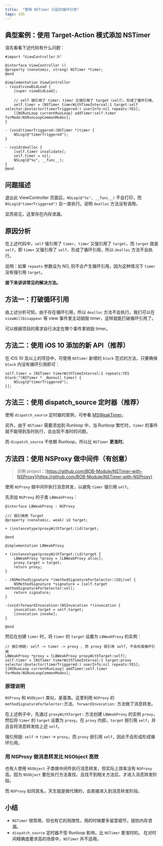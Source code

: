 ```yaml
---
title:  "警惕 NSTimer 引起的循环引用"
tags: iOS
---
```


## 典型案例：使用 Target-Action 模式添加 NSTimer

请先看看下述代码有什么问题：  

```objc
#import "ViewController.h"

@interface ViewController ()
@property (nonatomic, strong) NSTimer *timer;
@end

@implementation ViewController
- (void)viewDidLoad {
    [super viewDidLoad];
    
    // self 强引用了 timer，timer 又强引用了 target（self），形成了循环引用。
    self.timer = [NSTimer timerWithTimeInterval:1 target:self selector:@selector(timerTriggered:) userInfo:nil repeats:YES];
    [[NSRunLoop currentRunLoop] addTimer:self.timer forMode:NSRunLoopCommonModes];
}

- (void)timerTriggered:(NSTimer *)timer {
    NSLog(@"timerTriggered");
}

- (void)dealloc {
    [self.timer invalidate];
    self.timer = nil;
    NSLog(@"%s", __func__);
}
@end
```

## 问题描述

退出此 ViewController 页面后，`NSLog(@"%s", __func__)` 不会打印，而 `NSLog(@"timerTriggered")` 会一直执行。说明 `dealloc` 方法没有调用。  

显而易见，这里存在内存泄漏。  


## 原因分析

在上述代码中，`self` 强引用了 `timer`，`timer` 又强引用了 `target`，而 `target` 就是 `self`，即 `timer` 又强引用了 `self`，形成了循环引用，所以 `dealloc` 方法不会执行。

说明：如果 `repeats` 参数设为 NO, 则不会产生循环引用，因为这种情况下 `timer` 没有强引用 `target`。  

**接下来讲讲常见的解决方法。**  

## 方法一：打破循环引用

由上述分析可知，由于存在循环引用，所以 `dealloc` 方法不会执行。我们可以在 `viewWillDisappear` 等 view 事件里主动销毁 timer，这样就能打破循环引用了。  

可以根据项目的需求自行决定在哪个事件里销毁 timer。

## 方法二：使用 iOS 10 添加的新 API（推荐）

在 iOS 10 及以上的项目中，可使用 `NSTimer` 新增的 `block` 范式的方法，只要确保 `block` 内没有循环引用即可：

```objc
self.timer = [NSTimer timerWithTimeInterval:1 repeats:YES block:^(NSTimer * _Nonnull timer) {
    NSLog(@"timerTriggered");
}];
```

## 方法三：使用 dispatch_source 定时器（推荐）

使用 `dispatch_source` 定时器的案例，可参看 [MSWeakTimer](https://github.com/mindsnacks/MSWeakTimer)。  

另外，由于 `NSTimer` 需要添加到 Runloop 中，当 Runloop 繁忙时，`timer` 的事件就不能得到及时执行，会出现不准时的问题。  

而 `dispatch_source` 不依赖 Runloop，所以比 `NSTimer` **更准时**。  

## 方法四：使用 NSProxy 做中间件（有创意）

> 示例 project：[https://github.com/BOB-Module/NSTimer-with-NSProxy](https://github.com/BOB-Module/NSTimer-with-NSProxy)

使用 `NSProxy` 做中间件执行消息转发，以避免 `timer` 强引用 `self`。  

先添加 `NSProxy` 的子类 `LBWeakProxy`：  

```objc
@interface LBWeakProxy : NSProxy

/// 弱引用原 Target
@property (nonatomic, weak) id target;

+ (instancetype)proxyWithTarget:(id)target;

@end
```

```objc
@implementation LBWeakProxy

+ (instancetype)proxyWithTarget:(id)target {
    LBWeakProxy *proxy = [LBWeakProxy alloc];
    proxy.target = target;
    return proxy;
}

- (NSMethodSignature *)methodSignatureForSelector:(SEL)sel {
    NSMethodSignature *signature = [self.target methodSignatureForSelector:sel];
    return signature;
}

-(void)forwardInvocation:(NSInvocation *)invocation {
    invocation.target = self.target;
    [invocation invoke];
}

@end
```

然后在创建 `timer` 时，将 `timer` 的 `target` 设置为 `LBWeakProxy` 的实例：  

```objc
// 强引用链: self -> timer -> proxy , 而 proxy 弱引用 self, 不会形成循环引用
LBWeakProxy *proxy = [LBWeakProxy proxyWithTarget:self];
self.timer = [NSTimer timerWithTimeInterval:1 target:proxy selector:@selector(timerTriggered:) userInfo:nil repeats:YES];
[[NSRunLoop currentRunLoop] addTimer:self.timer forMode:NSRunLoopCommonModes];
```

### 原理说明

`NSProxy` 和 `NSObject` 类似，是基类。这里利用 `NSProxy` 的`methodSignatureForSelector:`方法、`forwardInvocation:` 方法做了消息转发。  

在上述例子中，先通过 `proxyWithTarget:` 方法创建 `LBWeakProxy` 的实例 `proxy`，然后将 `timer` 的 `target` 设置为 `proxy`。在 `proxy` 内部，`target` 弱引用 `self`，并且会将消息转发给上述 `self`。  

强引用链: `self` -> `timer` -> `proxy`，而 `proxy` 弱引用 `self`，因此不会形成形成循环引用。  

### 用 NSProxy 做消息转发比 NSObject 高效

也有人使用 `NSObject` 子类做中间件执行消息转发，但实际上效率没有 `NSProxy` 高。因为 `NSObject` 要在执行方法查找、且找不到相关方法后，才进入消息转发阶段。  

而 `NSProxy` 如同其名，天生就是做代理的，会直接进入到消息转发阶段。  

## 小结

- `NSTimer` 很常用，但也有它的局限性，用的时候要多留意细节，提防内存泄漏。  
- `dispatch_source` 定时器不受 Runloop 影响，比 `NSTimer` 更准时的。 在对时间精确度要求高的场景中，`NSTimer` 并不适用。  